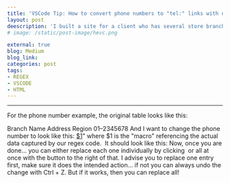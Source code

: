 ```yaml
---
title: 'VSCode Tip: How to convert phone numbers to "tel:" links with one go!'
layout: post
deescription: 'I built a site for a client who has several store branches. The way they provided the information was lacking, and I didn't want to go through each branch to correct the information.'
# image: /static/post-image/hevc.png

external: true
blog: Medium
blog_link: 
categories: post
tags:
- REGEX
- VSCODE
- HTML
---
```



---

For the phone number example, the original table looks like this:
<tr class="loc">
<td>Branch Name</td>
<td>Address</td>
<td>Region</td>
<td>01–2345678</td>
</tr>
And I want to change the phone number to look like this:
<td><a href="tel:01–2345678>01–2345678</a></td>
In HTML, this allows the user to call a phone number by just clicking the link!

---

Turns out, with visual studio code, there is a regex find and replace command which is super helpful!
Hit Ctrl + F on windows -> Now click on the box with* icon
Now you can enter regex into the find field!
I used this regex code "((\d[\d\-.]*){9,})" to find all phone numbers on the page!
Then I wanted to do something more elaborate with those details.
In the replace section, you can use "macros" to modify the information regarding that specific entry.
In the replace field, I entered "<a href="tel:$1">$1</a>"
where $1 is the "macro" referencing the actual data captured by our regex code. 
It should look like this:
Now, once you are done… you can either replace each one individually by clicking 
or all at once with the button to the right of that. I advise you to replace one entry first, make sure it does the intended action… if not you can always undo the change with Ctrl + Z. But if it works, then you can replace all!